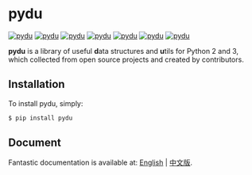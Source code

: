 # pydu

[![pydu](https://img.shields.io/pypi/v/pydu.svg)](https://pypi.python.org/pypi/pydu)
[![pydu](https://img.shields.io/pypi/l/pydu.svg)](https://pypi.python.org/pypi/pydu)
[![pydu](https://img.shields.io/pypi/pyversions/pydu.svg)](https://pypi.python.org/pypi/pydu)
[![pydu](https://img.shields.io/travis/flaggo/pydu/master.svg?label=Linux)](https://travis-ci.org/flaggo/pydu)
[![pydu](https://img.shields.io/appveyor/ci/flaggo/pydu/master.svg?label=Windows)](https://ci.appveyor.com/project/flaggo/pydu)
[![pydu](https://codecov.io/github/flaggo/pydu/coverage.svg?branch=master)](https://codecov.io/github/flaggo/pydu)
[![pydu](https://img.shields.io/github/contributors/flaggo/pydu.svg)](https://github.com/flaggo/pydu/graphs/contributors)

**pydu** is a library of useful **d**ata structures and **u**tils
for Python 2 and 3, which collected from open source projects and created by contributors.


## Installation

To install pydu, simply:

```bash
$ pip install pydu
```

## Document

Fantastic documentation is available at: [English](https://flaggo.github.io/pydu/) | [中文版](https://flaggo.github.io/pydu/#/zh-cn/).
